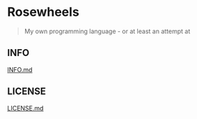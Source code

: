# Rosewheels
> My own programming language - or at least an attempt at </br>
## INFO
[INFO.md](https://github.com/EthanHoward/Rosewheels-lang/master/INFO.md)
## LICENSE
[LICENSE.md](https://github.com/EthanHoward/Rosewheels-lang/master/LICENSE.md)
 
